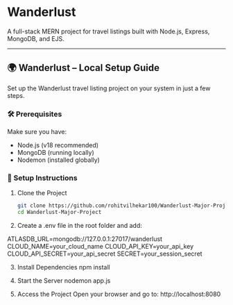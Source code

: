 # Wanderlust

A full-stack MERN project for travel listings built with Node.js, Express, MongoDB, and EJS.

---

## 🌍 Wanderlust – Local Setup Guide

Set up the Wanderlust travel listing project on your system in just a few steps.

### 🛠 Prerequisites

Make sure you have:

- Node.js (v18 recommended)  
- MongoDB (running locally)  
- Nodemon (installed globally)

### 🚀 Setup Instructions

1. Clone the Project

   ```bash
   git clone https://github.com/rohitvilhekar100/Wanderlust-Major-Project.git
   cd Wanderlust-Major-Project

2. Create a .env file in the root folder and add:
 
ATLASDB_URL=mongodb://127.0.0.1:27017/wanderlust
CLOUD_NAME=your_cloud_name
CLOUD_API_KEY=your_api_key
CLOUD_API_SECRET=your_api_secret
SECRET=your_session_secret

3. Install Dependencies
npm install

4. Start the Server
nodemon app.js

5. Access the Project
Open your browser and go to:
http://localhost:8080


